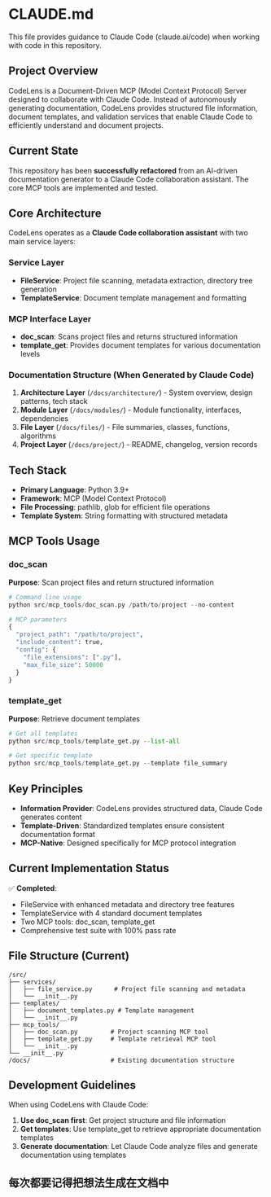 # CLAUDE.md

This file provides guidance to Claude Code (claude.ai/code) when working with code in this repository.

## Project Overview

CodeLens is a Document-Driven MCP (Model Context Protocol) Server designed to collaborate with Claude Code. Instead of autonomously generating documentation, CodeLens provides structured file information, document templates, and validation services that enable Claude Code to efficiently understand and document projects.

## Current State

This repository has been **successfully refactored** from an AI-driven documentation generator to a Claude Code collaboration assistant. The core MCP tools are implemented and tested.

## Core Architecture

CodeLens operates as a **Claude Code collaboration assistant** with two main service layers:

### Service Layer
- **FileService**: Project file scanning, metadata extraction, directory tree generation
- **TemplateService**: Document template management and formatting

### MCP Interface Layer
- **doc_scan**: Scans project files and returns structured information
- **template_get**: Provides document templates for various documentation levels

### Documentation Structure (When Generated by Claude Code)
1. **Architecture Layer** (`/docs/architecture/`) - System overview, design patterns, tech stack
2. **Module Layer** (`/docs/modules/`) - Module functionality, interfaces, dependencies  
3. **File Layer** (`/docs/files/`) - File summaries, classes, functions, algorithms
4. **Project Layer** (`/docs/project/`) - README, changelog, version records

## Tech Stack

- **Primary Language**: Python 3.9+
- **Framework**: MCP (Model Context Protocol)
- **File Processing**: pathlib, glob for efficient file operations
- **Template System**: String formatting with structured metadata

## MCP Tools Usage

### doc_scan
**Purpose**: Scan project files and return structured information
```python
# Command line usage
python src/mcp_tools/doc_scan.py /path/to/project --no-content

# MCP parameters
{
  "project_path": "/path/to/project",
  "include_content": true,
  "config": {
    "file_extensions": [".py"],
    "max_file_size": 50000
  }
}
```

### template_get  
**Purpose**: Retrieve document templates
```python
# Get all templates
python src/mcp_tools/template_get.py --list-all

# Get specific template
python src/mcp_tools/template_get.py --template file_summary
```



## Key Principles

- **Information Provider**: CodeLens provides structured data, Claude Code generates content
- **Template-Driven**: Standardized templates ensure consistent documentation format
- **MCP-Native**: Designed specifically for MCP protocol integration

## Current Implementation Status

✅ **Completed**:
- FileService with enhanced metadata and directory tree features
- TemplateService with 4 standard document templates
- Two MCP tools: doc_scan, template_get
- Comprehensive test suite with 100% pass rate

## File Structure (Current)

```
/src/
├── services/
│   ├── file_service.py      # Project file scanning and metadata
│   └── __init__.py
├── templates/
│   ├── document_templates.py # Template management
│   └── __init__.py  
├── mcp_tools/
│   ├── doc_scan.py         # Project scanning MCP tool
│   ├── template_get.py     # Template retrieval MCP tool
│   └── __init__.py
└── __init__.py
/docs/                      # Existing documentation structure
```

## Development Guidelines

When using CodeLens with Claude Code:

1. **Use doc_scan first**: Get project structure and file information
2. **Get templates**: Use template_get to retrieve appropriate documentation templates
3. **Generate documentation**: Let Claude Code analyze files and generate documentation using templates

## 每次都要记得把想法生成在文档中